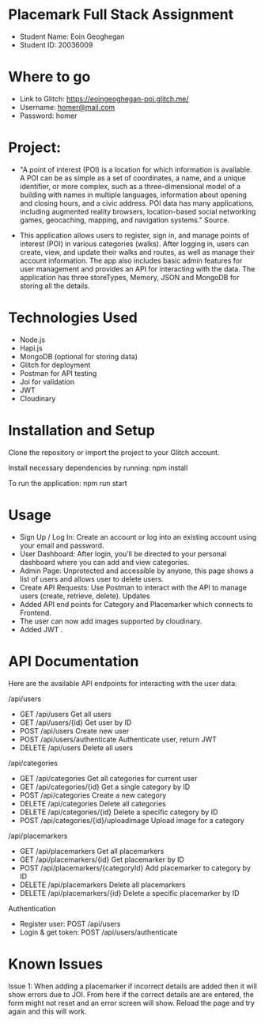 # Placemark Full Stack Assignment
- Student Name: Eoin Geoghegan
- Student ID: 20036009

# Where to go
- Link to Glitch: https://eoingeoghegan-poi.glitch.me/
- Username: homer@mail.com
- Password: homer

# Project:

- "A point of interest (POI) is a location for which information is available. A POI can be as simple as a set of coordinates, a name, and a unique identifier, or more complex, such as a three-dimensional model of a building with names in multiple languages, information about opening and closing hours, and a civic address. POI data has many applications, including augmented reality browsers, location-based social networking games, geocaching, mapping, and navigation systems." Source.

- This application allows users to register, sign in, and manage points of interest (POI) in various categories (walks). After logging in, users can create, view, and update their walks and routes, as well as manage their account information. The app also includes basic admin features for user management and provides an API for interacting with the data. The application has three storeTypes, Memory, JSON and MongoDB for storing all the details.

# Technologies Used
- Node.js
- Hapi.js
- MongoDB (optional for storing data)
- Glitch for deployment
- Postman for API testing
- Joi for validation
- JWT
- Cloudinary


# Installation and Setup
Clone the repository or import the project to your Glitch account.


Install necessary dependencies by running:
npm install

To run the application:
npm run start


# Usage
- Sign Up / Log In: Create an account or log into an existing account using your email and password.
- User Dashboard: After login, you’ll be directed to your personal dashboard where you can add and view categories.
- Admin Page: Unprotected and accessible by anyone, this page shows a list of users and allows user to delete users.
- Create API Requests: Use Postman to interact with the API to manage users (create, retrieve, delete).
Updates
- Added API end points for Category and Placemarker which connects to Frontend.
- The user can now add images supported by cloudinary.
- Added JWT .

# API Documentation
Here are the available API endpoints for interacting with the user data:

 /api/users

- GET	/api/users	Get all users
- GET	/api/users/{id}	Get user by ID
- POST	/api/users	Create new user
- POST	/api/users/authenticate	Authenticate user, return JWT
- DELETE	/api/users	Delete all users

/api/categories

- GET	/api/categories	Get all categories for current user
- GET	/api/categories/{id}	Get a single category by ID
- POST	/api/categories	Create a new category
- DELETE	/api/categories	Delete all categories
- DELETE	/api/categories/{id}	Delete a specific category by ID
- POST	/api/categories/{id}/uploadimage	Upload image for a category

/api/placemarkers

- GET	/api/placemarkers	Get all placemarkers
- GET	/api/placemarkers/{id}	Get placemarker by ID
- POST	/api/placemarkers/{categoryId}	Add placemarker to category by ID
- DELETE	/api/placemarkers	Delete all placemarkers
- DELETE	/api/placemarkers/{id}	Delete a specific placemarker by ID

 Authentication
- Register user: POST /api/users
- Login & get token: POST /api/users/authenticate




# Known Issues
Issue 1: When adding a placemarker if incorrect details are added then it will show errors due to JOI.  From here if the correct details are are entered, the form might not reset and an error screen will show. Reload the page and try again and this will work.



